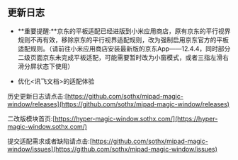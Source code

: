 ## 更新日志

- **重要提醒:**京东的平板适配已经进版到小米应用商店，原有京东的平行视界规则不再有效，移除京东的平行视界适配规则，改为强制启用京东官方的平板适配规则。（请前往小米应用商店安装最新版的京东App——12.4.4，同时部分二级页面京东未完成平板适配，可能需要暂时改为小窗模式，或者三指左滑右滑分屏状态下使用）

- 优化<讯飞文档>的适配体验


历史更新日志请点击:[https://github.com/sothx/mipad-magic-window/releases](https://github.com/sothx/mipad-magic-window/releases)


二改版模块首页:[https://hyper-magic-window.sothx.com/](https://hyper-magic-window.sothx.com/)


提交适配需求或者缺陷请点击:[https://github.com/sothx/mipad-magic-window/issues](https://github.com/sothx/mipad-magic-window/issues)